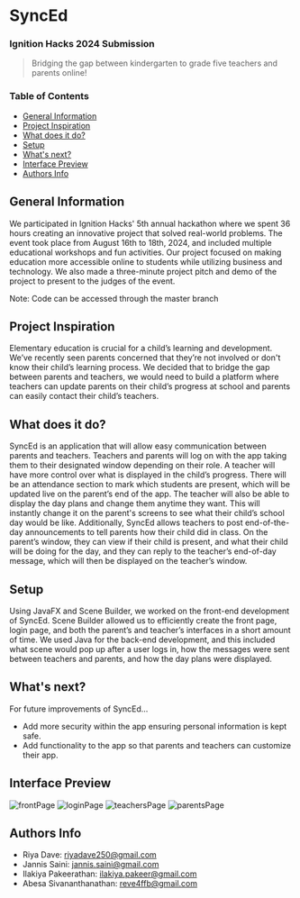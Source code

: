 # SyncEd
### Ignition Hacks 2024 Submission 

> Bridging the gap between kindergarten to grade five teachers and parents online!

### Table of Contents
- [General Information](https://github.com/asce2619/SyncEd#general-information)
- [Project Inspiration](https://github.com/asce2619/SyncEd#project-inspiration)
- [What does it do?](https://github.com/asce2619/SyncEd#what-does-it-do)
- [Setup](https://github.com/asce2619/SyncEd#setup)
- [What's next?](https://github.com/asce2619/SyncEd#setup)
- [Interface Preview](https://github.com/asce2619/SyncEd#interface-preview)
- [Authors Info](https://github.com/asce2619/SyncEd#authors-info)

## General Information
We participated in Ignition Hacks' 5th annual hackathon where we spent 36 hours creating an innovative project that solved real-world problems. The event took place from August 16th to 18th, 2024, and included multiple educational workshops and fun activities. Our project focused on making education more accessible online to students while utilizing business and technology. We also made a three-minute project pitch and demo of the project to present to the judges of the event.

Note: Code can be accessed through the master branch

## Project Inspiration 
Elementary education is crucial for a child’s learning and development. We’ve recently seen parents concerned that they’re not involved or don't know their child’s learning process. We decided that to bridge the gap between parents and teachers, we would need to build a platform where teachers can update parents on their child’s progress at school and parents can easily contact their child’s teachers. 

## What does it do?
SyncEd is an application that will allow easy communication between parents and teachers. Teachers and parents will log on with the app taking them to their designated window depending on their role. A teacher will have more control over what is displayed in the child’s progress. There will be an attendance section to mark which students are present, which will be updated live on the parent’s end of the app. The teacher will also be able to display the day plans and change them anytime they want. This will instantly change it on the parent's screens to see what their child’s school day would be like. Additionally, SyncEd allows teachers to post end-of-the-day announcements to tell parents how their child did in class. On the parent’s window, they can view if their child is present, and what their child will be doing for the day, and they can reply to the teacher’s end-of-day message, which will then be displayed on the teacher’s window. 

## Setup
Using JavaFX and Scene Builder, we worked on the front-end development of SyncEd. Scene Builder allowed us to efficiently create the front page, login page, and both the parent’s and teacher’s interfaces in a short amount of time. We used Java for the back-end development, and this included what scene would pop up after a user logs in, how the messages were sent between teachers and parents, and how the day plans were displayed.

## What's next?
For future improvements of SyncEd...
* Add more security within the app ensuring personal information is kept safe.
* Add functionality to the app so that parents and teachers can customize their app.

## Interface Preview
![frontPage](https://github.com/user-attachments/assets/6b54aa6b-c294-471d-aa7a-c2c407b43879)
![loginPage](https://github.com/user-attachments/assets/0a7e386f-7f42-4857-a79d-c0f3bfb7c685)
![teachersPage](https://github.com/user-attachments/assets/670c1d9b-a9d6-49c4-8dbe-0a6bc60e5748)
![parentsPage](https://github.com/user-attachments/assets/4afea0d4-8460-4cff-b0d1-6d706fff3031)

## Authors Info
* Riya Dave: riyadave250@gmail.com
* Jannis Saini: jannis.saini@gmail.com
* Ilakiya Pakeerathan: ilakiya.pakeer@gmail.com
* Abesa Sivananthanathan: reve4ffb@gmail.com
